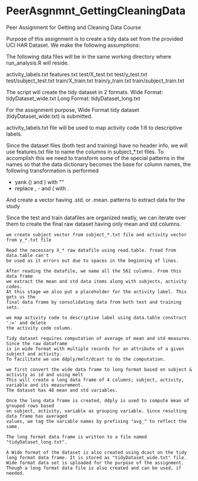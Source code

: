 PeerAsgnmnt_GettingCleaningData
===============================

Peer Assignment for Getting and Cleaning Data Course

Purpose of this assignment is to create a tidy data set from the
provided UCI HAR Dataset. We make the following assumptions:

The following data files will be in the same working directory where run_analysis.R will reside.

activity_labels.txt
features.txt
test/X_test.txt
test/y_test.txt
test/subject_test.txt
train/X_train.txt
train/y_train.txt
train/subject_train.txt

The script will create the tidy dataset in 2 formats.
	Wide Format: tidyDataset_wide.txt
	Long Format: tidyDataset_long.txt

For the assignment purpose, Wide Format tidy dataset (tidyDataset_wide.txt) is submitted.

activity_labels.txt file will be used to map activity code 1:6 to descriptive labels.

Since the dataset files (both test and training) have no header info, we will use
features.txt file to name the columns in subject_*.txt files. To accomplish this we
need to transform some of the special patterns in the names so that the data dictionary 
becomes the base for column names, the following transformation is performed

* yank ()  and ) with ""
* replace , - and ( with .

And create a vector having .std. or .mean. patterns to extract data for the study

Since the test and train datafiles are organized neatly, we can iterate over them 
to create the final raw dataset having only mean and std columns.

	we create subject vector from subject_*.txt file and activity vector from y_*.txt file

	Read the necessary X_* raw datafile using read.table. fread from data.table can't
	be used as it errors out due to spaces in the beginning of lines.

	After reading the datafile, we name all the 561 columns. From this data frame
	we extract the mean and std data items along with subjects, activity codes. 
	At this stage we also put a placeholder for the activity label. This gets us the
	final data frame by consolidating data from both test and training sets.

	we map activity code to descriptive label using data.table construct ':=' and delete
	the activity code column.

	Tidy dataset requires computation of average of mean and std measures. Since the raw dataframe
	is in wide format with multiple records for an attribute of a given subject and activity. 
	To facilitate we use ddply/melt/dcast to do the computation.

	we first convert the wide data frame to long format based on subject & activity as id and using melt 
	This will create a long data frame of 4 columns; subject, activity, variable and its measurement.
	The dataset has 48 mean and std variables.

	Once the long data frame is created, ddply is used to compute mean of grouped rows based
	on subject, activity, variable as grouping variable. Since resulting data frame has averaged
	values, we tag the variable names by prefixing "avg_" to reflect the same.

	The long format data frame is written to a file named "tidyDataset_long.txt".

	A Wide format of the dataset is also created using dcast on the tidy long format data frame. It is stored as "tidyDataset_wide.txt" file. Wide format data set is uploaded for the purpose of the assignment. Though a long format data file is also created and can be used, if needed.
